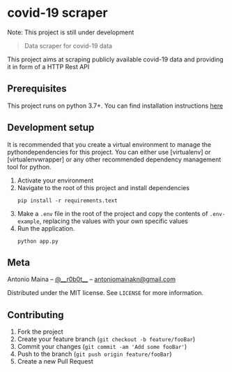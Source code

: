 # covid-19 scraper
Note: This project is still under development
> Data scraper for covid-19 data


This project aims at scraping publicly available covid-19 data and providing it in form of a HTTP Rest API

## Prerequisites
This project runs on python 3.7+. You can find installation instructions [here](https://python.org)

## Development setup

It is recommended that you create a virtual environment to manage the pythondependencies for this project. You can either use [virtualenv] or [virtualenvwrapper] or any other recommended dependency management tool for python.
1. Activate your environment
2. Navigate to the root of this project and install dependencies
    ```
    pip install -r requirements.text
    ```
3. Make a `.env` file in the root of the project and copy the contents of `.env-example`, replacing the values with your own specific values
4. Run the application.
    ```
    python app.py
    ```



## Meta

Antonio Maina – [@\_\_r0b0t\_\_](https://twitter.com/__r0b0t__) – antoniomainakn@gmail.com

Distributed under the MIT license. See ``LICENSE`` for more information.

## Contributing

1. Fork the project
2. Create your feature branch (`git checkout -b feature/fooBar`)
3. Commit your changes (`git commit -am 'Add some fooBar'`)
4. Push to the branch (`git push origin feature/fooBar`)
5. Create a new Pull Request

